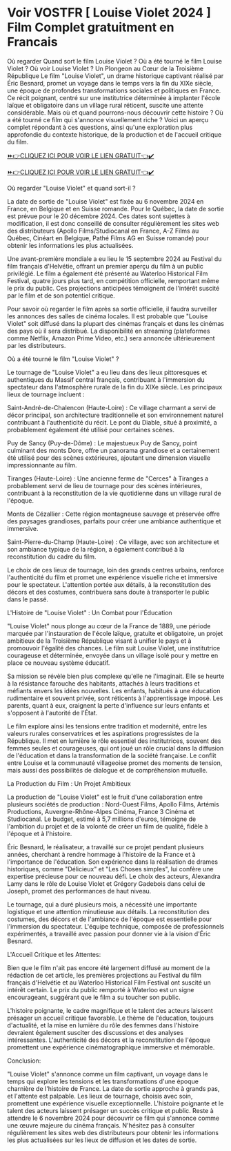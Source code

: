 # Voir VOSTFR [ Louise Violet 2024 ] Film Complet gratuitment en Francais

Où regarder Quand sort le film Louise Violet ? Où a été tourné le film Louise Violet ? Où voir Louise Violet ? Un Plongeon au Cœur de la Troisième République
Le film "Louise Violet", un drame historique captivant réalisé par Éric Besnard, promet un voyage dans le temps vers la fin du XIXe siècle, une époque de profondes transformations sociales et politiques en France. Ce récit poignant, centré sur une institutrice déterminée à implanter l'école laïque et obligatoire dans un village rural réticent, suscite une attente considérable. Mais où et quand pourrons-nous découvrir cette histoire ? Où a été tourné ce film qui s'annonce visuellement riche ? Voici un aperçu complet répondant à ces questions, ainsi qu'une exploration plus approfondie du contexte historique, de la production et de l'accueil critique du film.

[⏩👉CLIQUEZ ICI POUR VOIR LE LIEN GRATUIT👈✔️](https://vostfrgratuitenfrance.blogspot.com/2024/11/louise-violet-en-vostfr-france-gratuit.html)

[⏩👉CLIQUEZ ICI POUR VOIR LE LIEN GRATUIT👈✔️](https://vostfrgratuitenfrance.blogspot.com/2024/11/louise-violet-en-vostfr-france-gratuit.html)

Où regarder "Louise Violet" et quand sort-il ?

La date de sortie de "Louise Violet" est fixée au 6 novembre 2024 en France, en Belgique et en Suisse romande. Pour le Québec, la date de sortie est prévue pour le 20 décembre 2024. Ces dates sont sujettes à modification, il est donc conseillé de consulter régulièrement les sites web des distributeurs (Apollo Films/Studiocanal en France, A-Z Films au Québec, Cinéart en Belgique, Pathé Films AG en Suisse romande) pour obtenir les informations les plus actualisées.

Une avant-première mondiale a eu lieu le 15 septembre 2024 au Festival du film français d'Helvétie, offrant un premier aperçu du film à un public privilégié. Le film a également été présenté au Waterloo Historical Film Festival, quatre jours plus tard, en compétition officielle, remportant même le prix du public. Ces projections anticipées témoignent de l'intérêt suscité par le film et de son potentiel critique.

Pour savoir où regarder le film après sa sortie officielle, il faudra surveiller les annonces des salles de cinéma locales. Il est probable que "Louise Violet" soit diffusé dans la plupart des cinémas français et dans les cinémas des pays où il sera distribué. La disponibilité en streaming (plateformes comme Netflix, Amazon Prime Video, etc.) sera annoncée ultérieurement par les distributeurs.

Où a été tourné le film "Louise Violet" ?

Le tournage de "Louise Violet" a eu lieu dans des lieux pittoresques et authentiques du Massif central français, contribuant à l'immersion du spectateur dans l'atmosphère rurale de la fin du XIXe siècle. Les principaux lieux de tournage incluent :

Saint-André-de-Chalencon (Haute-Loire) : Ce village charmant a servi de décor principal, son architecture traditionnelle et son environnement naturel contribuant à l'authenticité du récit. Le pont du Diable, situé à proximité, a probablement également été utilisé pour certaines scènes.

Puy de Sancy (Puy-de-Dôme) : Le majestueux Puy de Sancy, point culminant des monts Dore, offre un panorama grandiose et a certainement été utilisé pour des scènes extérieures, ajoutant une dimension visuelle impressionnante au film.

Tiranges (Haute-Loire) : Une ancienne ferme de "Cerces" à Tiranges a probablement servi de lieu de tournage pour des scènes intérieures, contribuant à la reconstitution de la vie quotidienne dans un village rural de l'époque.

Monts de Cézallier : Cette région montagneuse sauvage et préservée offre des paysages grandioses, parfaits pour créer une ambiance authentique et immersive.

Saint-Pierre-du-Champ (Haute-Loire) : Ce village, avec son architecture et son ambiance typique de la région, a également contribué à la reconstitution du cadre du film.

Le choix de ces lieux de tournage, loin des grands centres urbains, renforce l'authenticité du film et promet une expérience visuelle riche et immersive pour le spectateur. L'attention portée aux détails, à la reconstitution des décors et des costumes, contribuera sans doute à transporter le public dans le passé.

L'Histoire de "Louise Violet" : Un Combat pour l'Éducation

"Louise Violet" nous plonge au cœur de la France de 1889, une période marquée par l'instauration de l'école laïque, gratuite et obligatoire, un projet ambitieux de la Troisième République visant à unifier le pays et à promouvoir l'égalité des chances. Le film suit Louise Violet, une institutrice courageuse et déterminée, envoyée dans un village isolé pour y mettre en place ce nouveau système éducatif.

Sa mission se révèle bien plus complexe qu'elle ne l'imaginait. Elle se heurte à la résistance farouche des habitants, attachés à leurs traditions et méfiants envers les idées nouvelles. Les enfants, habitués à une éducation rudimentaire et souvent privée, sont réticents à l'apprentissage imposé. Les parents, quant à eux, craignent la perte d'influence sur leurs enfants et s'opposent à l'autorité de l'État.

Le film explore ainsi les tensions entre tradition et modernité, entre les valeurs rurales conservatrices et les aspirations progressistes de la République. Il met en lumière le rôle essentiel des institutrices, souvent des femmes seules et courageuses, qui ont joué un rôle crucial dans la diffusion de l'éducation et dans la transformation de la société française. Le conflit entre Louise et la communauté villageoise promet des moments de tension, mais aussi des possibilités de dialogue et de compréhension mutuelle.

La Production du Film : Un Projet Ambitieux

La production de "Louise Violet" est le fruit d'une collaboration entre plusieurs sociétés de production : Nord-Ouest Films, Apollo Films, Artémis Productions, Auvergne-Rhône-Alpes Cinéma, France 3 Cinéma et Studiocanal. Le budget, estimé à 5,7 millions d'euros, témoigne de l'ambition du projet et de la volonté de créer un film de qualité, fidèle à l'époque et à l'histoire.

Éric Besnard, le réalisateur, a travaillé sur ce projet pendant plusieurs années, cherchant à rendre hommage à l'histoire de la France et à l'importance de l'éducation. Son expérience dans la réalisation de drames historiques, comme "Délicieux" et "Les Choses simples", lui confère une expertise précieuse pour ce nouveau défi. Le choix des acteurs, Alexandra Lamy dans le rôle de Louise Violet et Grégory Gadebois dans celui de Joseph, promet des performances de haut niveau.

Le tournage, qui a duré plusieurs mois, a nécessité une importante logistique et une attention minutieuse aux détails. La reconstitution des costumes, des décors et de l'ambiance de l'époque est essentielle pour l'immersion du spectateur. L'équipe technique, composée de professionnels expérimentés, a travaillé avec passion pour donner vie à la vision d'Éric Besnard.

L'Accueil Critique et les Attentes:

Bien que le film n'ait pas encore été largement diffusé au moment de la rédaction de cet article, les premières projections au Festival du film français d'Helvétie et au Waterloo Historical Film Festival ont suscité un intérêt certain. Le prix du public remporté à Waterloo est un signe encourageant, suggérant que le film a su toucher son public.

L'histoire poignante, le cadre magnifique et le talent des acteurs laissent présager un accueil critique favorable. Le thème de l'éducation, toujours d'actualité, et la mise en lumière du rôle des femmes dans l'histoire devraient également susciter des discussions et des analyses intéressantes. L'authenticité des décors et la reconstitution de l'époque promettent une expérience cinématographique immersive et mémorable.

Conclusion:

"Louise Violet" s'annonce comme un film captivant, un voyage dans le temps qui explore les tensions et les transformations d'une époque charnière de l'histoire de France. La date de sortie approche à grands pas, et l'attente est palpable. Les lieux de tournage, choisis avec soin, promettent une expérience visuelle exceptionnelle. L'histoire poignante et le talent des acteurs laissent présager un succès critique et public. Reste à attendre le 6 novembre 2024 pour découvrir ce film qui s'annonce comme une œuvre majeure du cinéma français. N'hésitez pas à consulter régulièrement les sites web des distributeurs pour obtenir les informations les plus actualisées sur les lieux de diffusion et les dates de sortie.
